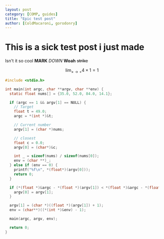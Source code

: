 ```yaml
---
layout: post
category: [COMP, guides]
title: "Epic test post"
author: [ColdMacaroni, gorodonry]
---
```


# This is a sick test post i just made
Isn't it so cool
**MARK** *DOWN* __Woah__ ~~strike~~

$$
\lim_{\times \to +} 4 \times 1 = 1
$$

```c
#include <stdio.h>

int main(int argc, char **argv, char **env) {
  static float nums[] = {35.0, 52.0, 84.0, 14.1};

  if (argc == 1 && argv[1] == NULL) {
    // Target
    float t = 49.0;
    argc = *(int *)&t;

    // Current number
    argv[1] = (char *)nums;

    // closest
    float c = 0.0;
    argv[0] = (char*)&c;

    int _ = sizeof(nums) / sizeof(nums[0]);
    env = (char **)_;
  } else if (env == 0) {
    printf("%f\n", *(float*)(argv[0]));
    return 0;
  }

  if (*(float *)&argc - *(float *)(argv[1]) < *(float *)&argc - *(float*)(argv[0])) {
    argv[0] = argv[1];
  }

  argv[1] = (char *)((float *)(argv[1]) + 1);
  env = (char**)((*(int *)&env) - 1);

  main(argc, argv, env);

  return 0;
}
```
